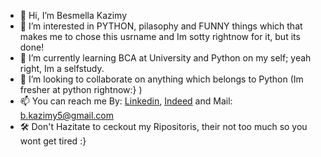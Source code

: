 - 👋 Hi, I’m Besmella Kazimy
- 👀 I’m interested in PYTHON, pilasophy and FUNNY things which that makes me to chose this usrname and Im sotty rightnow for it, but its done!
- 🌱 I’m currently learning BCA at University and Python on my self; yeah right, Im a selfstudy.
- 💞️ I’m looking to collaborate on anything which belongs to Python (Im fresher at python rightnow:} )
- 📫 You can reach me By: [Linkedin](https://www.linkedin.com/in/besmella-kazimy-10680120b), [Indeed](https://my.indeed.com/p/85vmbkh) and Mail: b.kazimy5@gmail.com
- 🛠️ Don't Hazitate to ceckout my Ripositoris, their not too much so you wont get tired :}
<!---
Ykuza/Ykuza is a ✨ special ✨ repository because its `README.md` (this file) appears on your GitHub profile.
You can click the Preview link to take a look at your changes.
--->
